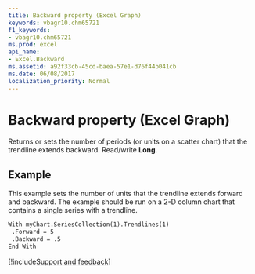 ```yaml
---
title: Backward property (Excel Graph)
keywords: vbagr10.chm65721
f1_keywords:
- vbagr10.chm65721
ms.prod: excel
api_name:
- Excel.Backward
ms.assetid: a92f33cb-45cd-baea-57e1-d76f44b041cb
ms.date: 06/08/2017
localization_priority: Normal
---
```



# Backward property (Excel Graph)

Returns or sets the number of periods (or units on a scatter chart) that the trendline extends backward. Read/write  **Long**.


## Example

This example sets the number of units that the trendline extends forward and backward. The example should be run on a 2-D column chart that contains a single series with a trendline.


```vb
With myChart.SeriesCollection(1).Trendlines(1) 
 .Forward = 5 
 .Backward = .5 
End With
```

[!include[Support and feedback](~/includes/feedback-boilerplate.md)]
